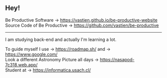 ## Hey!

  Be Productive Software → https://vastien.github.io/be-productive-website                           
  Source Code of Be Productive → https://github.com/vastien/be-productive
   

___________________________________________________________________________________________________________________________________________________________

I am studying back-end and actually I'm learning a lot. 

To guide myself I use → https://roadmap.sh/ and → https://www.google.com/                 
Look a different Astronomy Picture all days → https://nasapod-7c318.web.app/                                                                                                                                                          
Student at → https://informatica.usach.cl/ 

